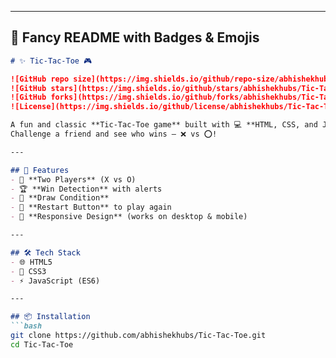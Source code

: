 
---

## 🎉 Fancy README with Badges & Emojis

```markdown
# ✨ Tic-Tac-Toe 🎮

![GitHub repo size](https://img.shields.io/github/repo-size/abhishekhubs/Tic-Tac-Toe)
![GitHub stars](https://img.shields.io/github/stars/abhishekhubs/Tic-Tac-Toe?style=social)
![GitHub forks](https://img.shields.io/github/forks/abhishekhubs/Tic-Tac-Toe?style=social)
![License](https://img.shields.io/github/license/abhishekhubs/Tic-Tac-Toe)

A fun and classic **Tic-Tac-Toe game** built with 💻 **HTML, CSS, and JavaScript**.  
Challenge a friend and see who wins — ❌ vs ⭕!

---

## 🚀 Features
- 👥 **Two Players** (X vs O)
- 🏆 **Win Detection** with alerts
- 🤝 **Draw Condition**
- 🔄 **Restart Button** to play again
- 📱 **Responsive Design** (works on desktop & mobile)

---

## 🛠️ Tech Stack
- 🌐 HTML5  
- 🎨 CSS3  
- ⚡ JavaScript (ES6)

---

## 📦 Installation
```bash
git clone https://github.com/abhishekhubs/Tic-Tac-Toe.git
cd Tic-Tac-Toe
